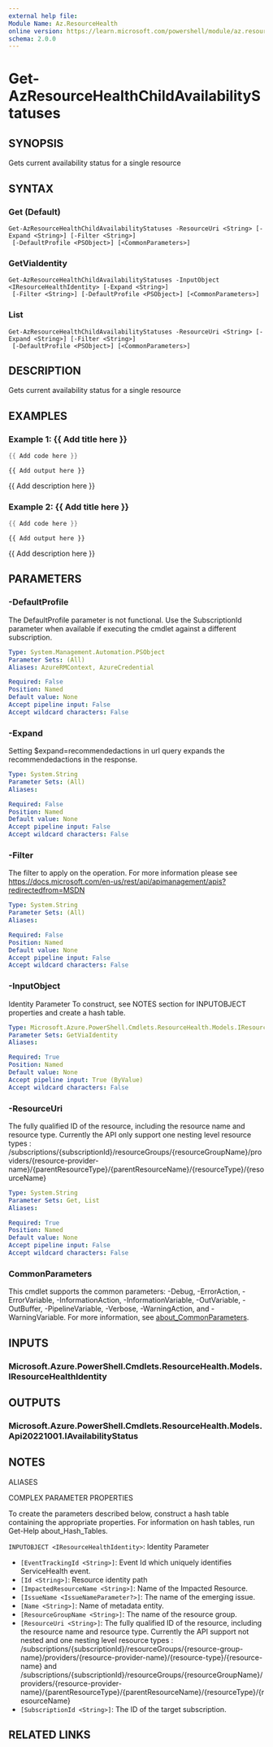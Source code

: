 ```yaml
---
external help file:
Module Name: Az.ResourceHealth
online version: https://learn.microsoft.com/powershell/module/az.resourcehealth/get-azresourcehealthchildavailabilitystatuses
schema: 2.0.0
---
```


# Get-AzResourceHealthChildAvailabilityStatuses

## SYNOPSIS
Gets current availability status for a single resource

## SYNTAX

### Get (Default)
```
Get-AzResourceHealthChildAvailabilityStatuses -ResourceUri <String> [-Expand <String>] [-Filter <String>]
 [-DefaultProfile <PSObject>] [<CommonParameters>]
```

### GetViaIdentity
```
Get-AzResourceHealthChildAvailabilityStatuses -InputObject <IResourceHealthIdentity> [-Expand <String>]
 [-Filter <String>] [-DefaultProfile <PSObject>] [<CommonParameters>]
```

### List
```
Get-AzResourceHealthChildAvailabilityStatuses -ResourceUri <String> [-Expand <String>] [-Filter <String>]
 [-DefaultProfile <PSObject>] [<CommonParameters>]
```

## DESCRIPTION
Gets current availability status for a single resource

## EXAMPLES

### Example 1: {{ Add title here }}
```powershell
{{ Add code here }}
```

```output
{{ Add output here }}
```

{{ Add description here }}

### Example 2: {{ Add title here }}
```powershell
{{ Add code here }}
```

```output
{{ Add output here }}
```

{{ Add description here }}

## PARAMETERS

### -DefaultProfile
The DefaultProfile parameter is not functional.
Use the SubscriptionId parameter when available if executing the cmdlet against a different subscription.

```yaml
Type: System.Management.Automation.PSObject
Parameter Sets: (All)
Aliases: AzureRMContext, AzureCredential

Required: False
Position: Named
Default value: None
Accept pipeline input: False
Accept wildcard characters: False
```

### -Expand
Setting $expand=recommendedactions in url query expands the recommendedactions in the response.

```yaml
Type: System.String
Parameter Sets: (All)
Aliases:

Required: False
Position: Named
Default value: None
Accept pipeline input: False
Accept wildcard characters: False
```

### -Filter
The filter to apply on the operation.
For more information please see https://docs.microsoft.com/en-us/rest/api/apimanagement/apis?redirectedfrom=MSDN

```yaml
Type: System.String
Parameter Sets: (All)
Aliases:

Required: False
Position: Named
Default value: None
Accept pipeline input: False
Accept wildcard characters: False
```

### -InputObject
Identity Parameter
To construct, see NOTES section for INPUTOBJECT properties and create a hash table.

```yaml
Type: Microsoft.Azure.PowerShell.Cmdlets.ResourceHealth.Models.IResourceHealthIdentity
Parameter Sets: GetViaIdentity
Aliases:

Required: True
Position: Named
Default value: None
Accept pipeline input: True (ByValue)
Accept wildcard characters: False
```

### -ResourceUri
The fully qualified ID of the resource, including the resource name and resource type.
Currently the API only support one nesting level resource types : /subscriptions/{subscriptionId}/resourceGroups/{resourceGroupName}/providers/{resource-provider-name}/{parentResourceType}/{parentResourceName}/{resourceType}/{resourceName}

```yaml
Type: System.String
Parameter Sets: Get, List
Aliases:

Required: True
Position: Named
Default value: None
Accept pipeline input: False
Accept wildcard characters: False
```

### CommonParameters
This cmdlet supports the common parameters: -Debug, -ErrorAction, -ErrorVariable, -InformationAction, -InformationVariable, -OutVariable, -OutBuffer, -PipelineVariable, -Verbose, -WarningAction, and -WarningVariable. For more information, see [about_CommonParameters](http://go.microsoft.com/fwlink/?LinkID=113216).

## INPUTS

### Microsoft.Azure.PowerShell.Cmdlets.ResourceHealth.Models.IResourceHealthIdentity

## OUTPUTS

### Microsoft.Azure.PowerShell.Cmdlets.ResourceHealth.Models.Api20221001.IAvailabilityStatus

## NOTES

ALIASES

COMPLEX PARAMETER PROPERTIES

To create the parameters described below, construct a hash table containing the appropriate properties. For information on hash tables, run Get-Help about_Hash_Tables.


`INPUTOBJECT <IResourceHealthIdentity>`: Identity Parameter
  - `[EventTrackingId <String>]`: Event Id which uniquely identifies ServiceHealth event.
  - `[Id <String>]`: Resource identity path
  - `[ImpactedResourceName <String>]`: Name of the Impacted Resource.
  - `[IssueName <IssueNameParameter?>]`: The name of the emerging issue.
  - `[Name <String>]`: Name of metadata entity.
  - `[ResourceGroupName <String>]`: The name of the resource group.
  - `[ResourceUri <String>]`: The fully qualified ID of the resource, including the resource name and resource type. Currently the API support not nested and one nesting level resource types : /subscriptions/{subscriptionId}/resourceGroups/{resource-group-name}/providers/{resource-provider-name}/{resource-type}/{resource-name} and /subscriptions/{subscriptionId}/resourceGroups/{resourceGroupName}/providers/{resource-provider-name}/{parentResourceType}/{parentResourceName}/{resourceType}/{resourceName}
  - `[SubscriptionId <String>]`: The ID of the target subscription.

## RELATED LINKS

